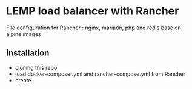 # LEMP load balancer with Rancher

File configuration for Rancher : nginx, mariadb, php and redis base on alpine images

## installation

- cloning this repo
- load docker-composer.yml and rancher-compose.yml from Rancher
- create
